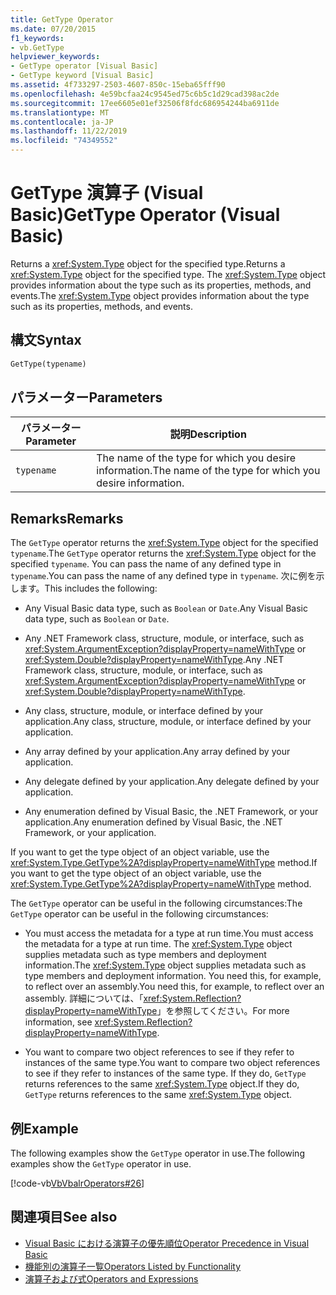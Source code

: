```yaml
---
title: GetType Operator
ms.date: 07/20/2015
f1_keywords:
- vb.GetType
helpviewer_keywords:
- GetType operator [Visual Basic]
- GetType keyword [Visual Basic]
ms.assetid: 4f733297-2503-4607-850c-15eba65fff90
ms.openlocfilehash: 4e59bcfaa24c9545ed75c6b5c1d29cad398ac2de
ms.sourcegitcommit: 17ee6605e01ef32506f8fdc686954244ba6911de
ms.translationtype: MT
ms.contentlocale: ja-JP
ms.lasthandoff: 11/22/2019
ms.locfileid: "74349552"
---
```

# <a name="gettype-operator-visual-basic"></a><span data-ttu-id="cb2f1-102">GetType 演算子 (Visual Basic)</span><span class="sxs-lookup"><span data-stu-id="cb2f1-102">GetType Operator (Visual Basic)</span></span>
<span data-ttu-id="cb2f1-103">Returns a <xref:System.Type> object for the specified type.</span><span class="sxs-lookup"><span data-stu-id="cb2f1-103">Returns a <xref:System.Type> object for the specified type.</span></span> <span data-ttu-id="cb2f1-104">The <xref:System.Type> object provides information about the type such as its properties, methods, and events.</span><span class="sxs-lookup"><span data-stu-id="cb2f1-104">The <xref:System.Type> object provides information about the type such as its properties, methods, and events.</span></span>  
  
## <a name="syntax"></a><span data-ttu-id="cb2f1-105">構文</span><span class="sxs-lookup"><span data-stu-id="cb2f1-105">Syntax</span></span>  
  
```vb  
GetType(typename)  
```  
  
## <a name="parameters"></a><span data-ttu-id="cb2f1-106">パラメーター</span><span class="sxs-lookup"><span data-stu-id="cb2f1-106">Parameters</span></span>  
  
|<span data-ttu-id="cb2f1-107">パラメーター</span><span class="sxs-lookup"><span data-stu-id="cb2f1-107">Parameter</span></span>|<span data-ttu-id="cb2f1-108">説明</span><span class="sxs-lookup"><span data-stu-id="cb2f1-108">Description</span></span>|  
|---|---|  
|`typename`|<span data-ttu-id="cb2f1-109">The name of the type for which you desire information.</span><span class="sxs-lookup"><span data-stu-id="cb2f1-109">The name of the type for which you desire information.</span></span>|  
  
## <a name="remarks"></a><span data-ttu-id="cb2f1-110">Remarks</span><span class="sxs-lookup"><span data-stu-id="cb2f1-110">Remarks</span></span>  
 <span data-ttu-id="cb2f1-111">The `GetType` operator returns the <xref:System.Type> object for the specified `typename`.</span><span class="sxs-lookup"><span data-stu-id="cb2f1-111">The `GetType` operator returns the <xref:System.Type> object for the specified `typename`.</span></span> <span data-ttu-id="cb2f1-112">You can pass the name of any defined type in `typename`.</span><span class="sxs-lookup"><span data-stu-id="cb2f1-112">You can pass the name of any defined type in `typename`.</span></span> <span data-ttu-id="cb2f1-113">次に例を示します。</span><span class="sxs-lookup"><span data-stu-id="cb2f1-113">This includes the following:</span></span>  
  
- <span data-ttu-id="cb2f1-114">Any Visual Basic data type, such as `Boolean` or `Date`.</span><span class="sxs-lookup"><span data-stu-id="cb2f1-114">Any Visual Basic data type, such as `Boolean` or `Date`.</span></span>  
  
- <span data-ttu-id="cb2f1-115">Any .NET Framework class, structure, module, or interface, such as <xref:System.ArgumentException?displayProperty=nameWithType> or <xref:System.Double?displayProperty=nameWithType>.</span><span class="sxs-lookup"><span data-stu-id="cb2f1-115">Any .NET Framework class, structure, module, or interface, such as <xref:System.ArgumentException?displayProperty=nameWithType> or <xref:System.Double?displayProperty=nameWithType>.</span></span>  
  
- <span data-ttu-id="cb2f1-116">Any class, structure, module, or interface defined by your application.</span><span class="sxs-lookup"><span data-stu-id="cb2f1-116">Any class, structure, module, or interface defined by your application.</span></span>  
  
- <span data-ttu-id="cb2f1-117">Any array defined by your application.</span><span class="sxs-lookup"><span data-stu-id="cb2f1-117">Any array defined by your application.</span></span>  
  
- <span data-ttu-id="cb2f1-118">Any delegate defined by your application.</span><span class="sxs-lookup"><span data-stu-id="cb2f1-118">Any delegate defined by your application.</span></span>  
  
- <span data-ttu-id="cb2f1-119">Any enumeration defined by Visual Basic, the .NET Framework, or your application.</span><span class="sxs-lookup"><span data-stu-id="cb2f1-119">Any enumeration defined by Visual Basic, the .NET Framework, or your application.</span></span>  
  
 <span data-ttu-id="cb2f1-120">If you want to get the type object of an object variable, use the <xref:System.Type.GetType%2A?displayProperty=nameWithType> method.</span><span class="sxs-lookup"><span data-stu-id="cb2f1-120">If you want to get the type object of an object variable, use the <xref:System.Type.GetType%2A?displayProperty=nameWithType> method.</span></span>  
  
 <span data-ttu-id="cb2f1-121">The `GetType` operator can be useful in the following circumstances:</span><span class="sxs-lookup"><span data-stu-id="cb2f1-121">The `GetType` operator can be useful in the following circumstances:</span></span>  
  
- <span data-ttu-id="cb2f1-122">You must access the metadata for a type at run time.</span><span class="sxs-lookup"><span data-stu-id="cb2f1-122">You must access the metadata for a type at run time.</span></span> <span data-ttu-id="cb2f1-123">The <xref:System.Type> object supplies metadata such as type members and deployment information.</span><span class="sxs-lookup"><span data-stu-id="cb2f1-123">The <xref:System.Type> object supplies metadata such as type members and deployment information.</span></span> <span data-ttu-id="cb2f1-124">You need this, for example, to reflect over an assembly.</span><span class="sxs-lookup"><span data-stu-id="cb2f1-124">You need this, for example, to reflect over an assembly.</span></span> <span data-ttu-id="cb2f1-125">詳細については、「<xref:System.Reflection?displayProperty=nameWithType>」を参照してください。</span><span class="sxs-lookup"><span data-stu-id="cb2f1-125">For more information, see <xref:System.Reflection?displayProperty=nameWithType>.</span></span>  
  
- <span data-ttu-id="cb2f1-126">You want to compare two object references to see if they refer to instances of the same type.</span><span class="sxs-lookup"><span data-stu-id="cb2f1-126">You want to compare two object references to see if they refer to instances of the same type.</span></span> <span data-ttu-id="cb2f1-127">If they do, `GetType` returns references to the same <xref:System.Type> object.</span><span class="sxs-lookup"><span data-stu-id="cb2f1-127">If they do, `GetType` returns references to the same <xref:System.Type> object.</span></span>  
  
## <a name="example"></a><span data-ttu-id="cb2f1-128">例</span><span class="sxs-lookup"><span data-stu-id="cb2f1-128">Example</span></span>  
 <span data-ttu-id="cb2f1-129">The following examples show the `GetType` operator in use.</span><span class="sxs-lookup"><span data-stu-id="cb2f1-129">The following examples show the `GetType` operator in use.</span></span>  
  
 [!code-vb[VbVbalrOperators#26](~/samples/snippets/visualbasic/VS_Snippets_VBCSharp/VbVbalrOperators/VB/Class1.vb#26)]  
  
## <a name="see-also"></a><span data-ttu-id="cb2f1-130">関連項目</span><span class="sxs-lookup"><span data-stu-id="cb2f1-130">See also</span></span>

- [<span data-ttu-id="cb2f1-131">Visual Basic における演算子の優先順位</span><span class="sxs-lookup"><span data-stu-id="cb2f1-131">Operator Precedence in Visual Basic</span></span>](../../../visual-basic/language-reference/operators/operator-precedence.md)
- [<span data-ttu-id="cb2f1-132">機能別の演算子一覧</span><span class="sxs-lookup"><span data-stu-id="cb2f1-132">Operators Listed by Functionality</span></span>](../../../visual-basic/language-reference/operators/operators-listed-by-functionality.md)
- [<span data-ttu-id="cb2f1-133">演算子および式</span><span class="sxs-lookup"><span data-stu-id="cb2f1-133">Operators and Expressions</span></span>](../../../visual-basic/programming-guide/language-features/operators-and-expressions/index.md)
